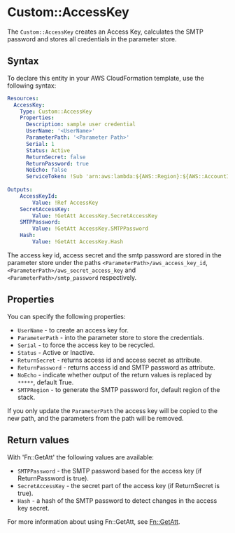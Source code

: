 # Custom::AccessKey
The `Custom::AccessKey` creates an Access Key, calculates the SMTP password and stores all credentials in the parameter store.

## Syntax
To declare this entity in your AWS CloudFormation template, use the following syntax:

```yaml
Resources:
  AccessKey:
    Type: Custom::AccessKey
    Properties:
      Description: sample user credential
      UserName: '<UserName>'
      ParameterPath: '<Parameter Path>'
      Serial: 1
      Status: Active
      ReturnSecret: false
      ReturnPassword: true
      NoEcho: false
      ServiceToken: !Sub 'arn:aws:lambda:${AWS::Region}:${AWS::AccountId}:function:binxio-cfn-secret-provider'
        
Outputs:
    AccessKeyId:
        Value: !Ref AccessKey
    SecretAccessKey:
        Value: !GetAtt AccessKey.SecretAccessKey
    SMTPPassword:
        Value: !GetAtt AccessKey.SMTPPassword
    Hash:
        Value: !GetAtt AccessKey.Hash
```

The access key id, access secret and the smtp password are stored in the parameter store under the paths `<ParameterPath>/aws_access_key_id`, `<ParameterPath>/aws_secret_access_key` and `<ParameterPath>/smtp_password` respectively.

## Properties
You can specify the following properties:

- `UserName`  - to create an access key for.
- `ParameterPath`  - into the parameter store to store the credentials.
- `Serial`  - to force the access key to be recycled.
- `Status`  - Active or Inactive.
- `ReturnSecret`  - returns access id and access secret as attribute.
- `ReturnPassword`  - returns access id and SMTP password as attribute.
- `NoEcho` - indicate whether output of the return values is replaced by `*****`, default True.
- `SMTPRegion` - to generate the SMTP password for, default region of the stack.

If you only update the `ParameterPath` the access key will be copied to the new path, and the parameters from the path 
will be removed.

## Return values
With 'Fn::GetAtt' the following values are available:

- `SMTPPassword` - the SMTP password based for the access key (if ReturnPassword is true).
- `SecretAccessKey` - the secret part of the access key (if ReturnSecret is true).
- `Hash` - a hash of the SMTP password to detect changes in the access key secret.

For more information about using Fn::GetAtt, see [Fn::GetAtt](http://docs.aws.amazon.com/AWSCloudFormation/latest/UserGuide/intrinsic-function-reference-getatt.html).
